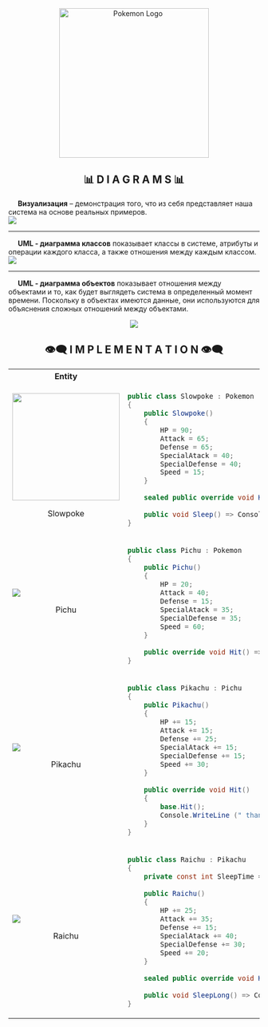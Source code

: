 <div id="header" align="center">
  <img src="https://github.com/AlekseyShashkov/PokemonTMS/assets/17510024/34cfb60d-35db-4e87-91af-499ffa94b988" height="300px" alt="Pokemon Logo"/>
</div>

<div id="diagrams">
<h2 align="center">📊 D I A G R A M S 📊</h2>
<img src="https://github.com/AlekseyShashkov/PokemonTMS/assets/17510024/32580b13-9efa-4868-a6d6-1c94301e828b" height="15px"/> 
<b>Визуализация</b> – демонстрация того, что из себя представляет наша система на основе реальных примеров.
<br>
<img src="https://github.com/AlekseyShashkov/PokemonTMS/assets/17510024/335fb0e1-9a4a-4a16-8822-0585746eb307""/>
<hr/>

<img src="https://github.com/AlekseyShashkov/PokemonTMS/assets/17510024/32580b13-9efa-4868-a6d6-1c94301e828b" height="15px"/>
<b>UML - диаграмма классов</b> показывает классы в системе, атрибуты и операции каждого класса, а также отношения между каждым классом.
<br>
<img src="https://github.com/AlekseyShashkov/PokemonTMS/assets/17510024/072fc8d7-d509-4658-9860-4d050cb1d854"/>
<hr/>

<img src="https://github.com/AlekseyShashkov/PokemonTMS/assets/17510024/32580b13-9efa-4868-a6d6-1c94301e828b" height = "15px"/>
<b>UML - диаграмма объектов</b> показывает отношения между объектами и то, как будет выглядеть система в определенный момент времени. Поскольку в объектах имеются данные, они используются для объяснения сложных отношений между объектами.
<br>
<p align="center">
  <img src="https://github.com/AlekseyShashkov/PokemonTMS/assets/17510024/6e934184-ac8d-4dee-8b04-ba27992db6f2"/>
</p>
</div>

<div id="implementation">
<h2 align="center">👁️‍🗨️ I M P L E M E N T A T I O N 👁️‍🗨️</h2>

<table align="center">
<tr>
  <th>&nbsp;&nbsp;&nbsp;&nbsp;&nbsp;&nbsp;&nbsp;&nbsp;<b>Entity</b>&nbsp;&nbsp;&nbsp;&nbsp;&nbsp;&nbsp;&nbsp;&nbsp;</th>
  <th><b>Class</b></th>
</tr>
<tr>
  <td><img src="https://github.com/AlekseyShashkov/PokemonTMS/assets/17510024/835ba365-d4fd-49c1-aabd-b0d8b10d82a2" width="215"/><br><p align="center">Slowpoke</p></td>
  <td>
  
```csharp
public class Slowpoke : Pokemon
{
    public Slowpoke()
    { 
        HP = 90;
        Attack = 65;
        Defense = 65;
        SpecialAtack = 40;
        SpecialDefense = 40;
        Speed = 15;   
    }
    
    sealed public override void Hit() => Console.WriteLine ("+Did nothing+");
    
    public void Sleep() => Console.WriteLine ("+Sleep+");
}
```
  </td>
</tr>
<tr>
  <td><img src="https://github.com/AlekseyShashkov/PokemonTMS/assets/17510024/c40e2e09-7dc1-4ad6-82d5-f3e9d72d0a55"/><br><p align="center">Pichu</p></td>
  <td>
  
```csharp
public class Pichu : Pokemon
{
    public Pichu()
    { 
        HP = 20;
        Attack = 40;
        Defense = 15;
        SpecialAtack = 35;
        SpecialDefense = 35;
        Speed = 60;   
    }
    
    public override void Hit() => Console.WriteLine ("Use +Weak lightning+");
}
```
  </td>
</tr>
<tr>
  <td><img src="https://github.com/AlekseyShashkov/PokemonTMS/assets/17510024/67476c28-bd8c-4de5-a5f4-8fe45ee856ab"/><br><p align="center">Pikachu</p></td>
  <td>
  
```csharp
public class Pikachu : Pichu
{
    public Pikachu()
    {
        HP += 15;    
        Attack += 15;
        Defense += 25;
        SpecialAtack += 15;
        SpecialDefense += 15;
        Speed += 30;
    }
    
    public override void Hit()
    {
        base.Hit();
        Console.WriteLine (" than use +Flash+");
    }
}
```
  </td>
</tr>
<tr>
  <td><img src="https://github.com/AlekseyShashkov/PokemonTMS/assets/17510024/90376635-8b70-428c-bba5-f33db901378a"/><br><p align="center">Raichu</p></td>
  <td>
  
```csharp
public class Raichu : Pikachu
{
    private const int SleepTime = 12;
    
    public Raichu()
    {
        HP += 25;
        Attack += 35;
        Defense += 15;
        SpecialAtack += 40;
        SpecialDefense += 30;
        Speed += 20;
    }
    
    sealed public override void Hit() => Console.WriteLine ("Use +Strong lightning+");
    
    public void SleepLong() => Console.WriteLine ($"+Sleep {SleepTime} hours+");
}
```
  </td>
</tr>
</table>
</div>
